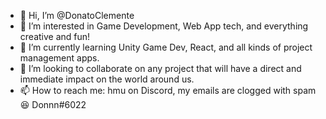- 👋 Hi, I’m @DonatoClemente
- 👀 I’m interested in Game Development, Web App tech, and everything creative and fun!
- 🌱 I’m currently learning Unity Game Dev, React, and all kinds of project management apps.
- 💞️ I’m looking to collaborate on any project that will have a direct and immediate impact on the world around us.
- 📫 How to reach me: hmu on Discord, my emails are clogged with spam 😆 Donnn#6022

<!---
DonatoClemente/DonatoClemente is a ✨ special ✨ repository because its `README.md` (this file) appears on your GitHub profile.
You can click the Preview link to take a look at your changes.
--->
